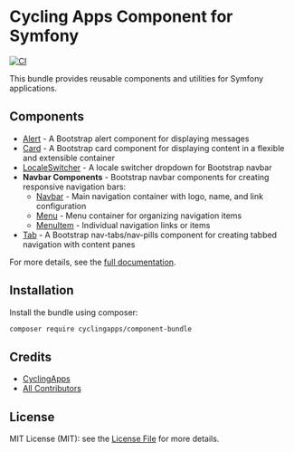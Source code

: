 # Cycling Apps Component for Symfony

[![CI](https://github.com/CyclingApps/component-bundle/actions/workflows/ci.yaml/badge.svg)](https://github.com/CyclingApps/component-bundle/actions/workflows/ci.yaml)

This bundle provides reusable components and utilities for Symfony applications.

## Components

- [Alert](docs/Alert/alert.md) - A Bootstrap alert component for displaying messages
- [Card](docs/Card/card.md) - A Bootstrap card component for displaying content in a flexible and extensible container
- [LocaleSwitcher](docs/LocaleSwitcher/localeSwitcher.md) - A locale switcher dropdown for Bootstrap navbar
- **Navbar Components** - Bootstrap navbar components for creating responsive navigation bars:
  - [Navbar](docs/Navbar/navbar.md) - Main navigation container with logo, name, and link configuration
  - [Menu](docs/Navbar/menu.md) - Menu container for organizing navigation items
  - [MenuItem](docs/Navbar/menuItem.md) - Individual navigation links or items
- [Tab](docs/Navigation/tab.md) - A Bootstrap nav-tabs/nav-pills component for creating tabbed navigation with content panes

For more details, see the [full documentation](docs/index.md).

## Installation

Install the bundle using composer:

``` bash
composer require cyclingapps/component-bundle
```

## Credits

- [CyclingApps](https://github.com/cyclingapps)
- [All Contributors](../../contributors)

## License

MIT License (MIT): see the [License File](LICENSE) for more details.